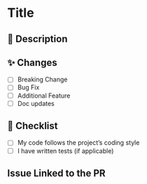 # Title

## 📝 Description

## ✨ Changes
- [ ] Breaking Change
- [ ] Bug Fix
- [ ] Additional Feature
- [ ] Doc updates

## 📌 Checklist
- [ ] My code follows the project’s coding style
- [ ] I have written tests (if applicable)

## Issue Linked to the PR